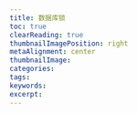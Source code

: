 ```yaml
---
title: 数据库锁
toc: true
clearReading: true
thumbnailImagePosition: right
metaAlignment: center
thumbnailImage:
categories:
tags:
keywords:
excerpt:
---
```

